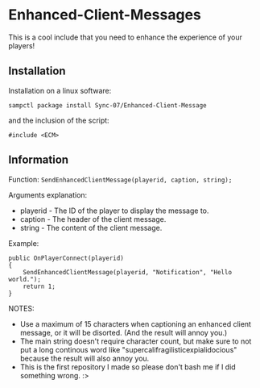 # Enhanced-Client-Messages

This is a cool include that you need to enhance the experience of your players!

## Installation

Installation on a linux software:
```
sampctl package install Sync-07/Enhanced-Client-Message
```

and the inclusion of the script:
```pawn
#include <ECM>
```

## Information

Function: `SendEnhancedClientMessage(playerid, caption, string);`

Arguments explanation:
- playerid - The ID of the player to display the message to.
- caption - The header of the client message.
- string - The content of the client message.

Example:

```
public OnPlayerConnect(playerid)
{
    SendEnhancedClientMessage(playerid, "Notification", "Hello world.");
    return 1;
}
```

NOTES:
- Use a maximum of 15 characters when captioning an enhanced client message, or it will be disorted. (And the result will annoy you.)
- The main string doesn't require character count, but make sure to not put a long continous word like "supercalifragilisticexpialidocious" because the result will also annoy you.
- This is the first repository I made so please don't bash me if I did something wrong. :>
